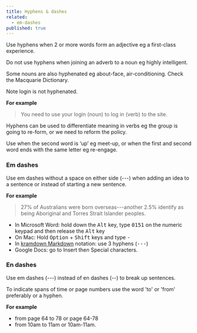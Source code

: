 ```yaml
---
title: Hyphens & dashes
related:
  - em-dashes
published: true
---
```


Use hyphens when 2 or more words form an adjective eg a first-class experience.

Do not use hyphens when joining an adverb to a noun eg highly intelligent.

Some nouns are also hyphenated eg about-face, air-conditioning. Check the Macquarie Dictionary.

Note login is not hyphenated.

**For example**

> You need to use your login (noun) to log in (verb) to the site.

Hyphens can be used to differentiate meaning in verbs eg the group is going to re-form, or we need to reform the policy.

Use when the second word is ‘up’ eg meet-up, or when the first and second word ends with the same letter eg re-engage.

### Em dashes

Use em dashes without a space on either side (---) when adding an idea to a sentence or instead of starting a new sentence.

**For example**

> 27% of Australians were born overseas---another 2.5% identify as being Aboriginal and Torres Strait Islander peoples.

- In Microsoft Word: hold down the <kbd>Alt</kbd> key, type <kbd>0151</kbd> on the numeric keypad and then release the <kbd>Alt</kbd> key
- On Mac: Hold <kbd>Option</kbd> + <kbd>Shift</kbd> keys and type <kbd>-</kbd>
- In [kramdown Markdown](http://kramdown.gettalong.org/) notation: use 3 hyphens (<kbd>---</kbd>)
- Google Docs: go to Insert then Special characters.

### En dashes

Use em dashes (---) instead of en dashes (--) to break up sentences.

To indicate spans of time or page numbers use the word 'to' or 'from' preferably or a hyphen.

**For example**

- from page 64 to 78 or page 64-78
- from 10am to 11am or 10am-11am.
